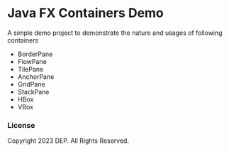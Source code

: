 # Java FX Containers Demo

A simple demo project to demonstrate the nature and usages of following containers
- BorderPane
- FlowPane
- TilePane
- AnchorPane
- GridPane
- StackPane
- HBox
- VBox

### License
Copyright 2023 DEP. All Rights Reserved.